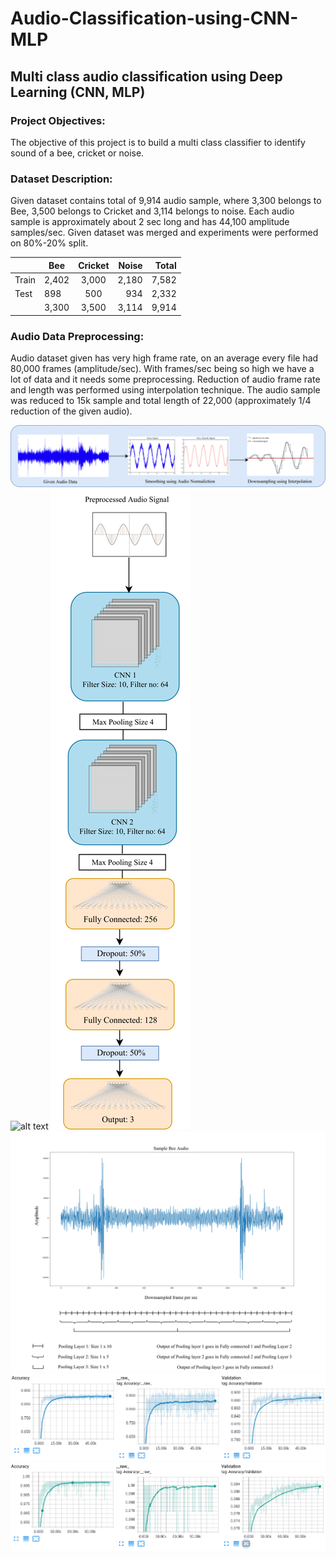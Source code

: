 # Audio-Classification-using-CNN-MLP
## Multi class audio classification using Deep Learning (CNN, MLP)

### Project Objectives: 
The objective of this project is to build a multi class classifier to identify sound
of a bee, cricket or noise.

### Dataset Description:
Given dataset contains total of 9,914 audio sample, where 3,300 belongs to Bee, 3,500 belongs to Cricket and 3,114 belongs to noise. Each audio sample is approximately about 2 sec long and has 44,100 amplitude samples/sec. Given dataset was merged and experiments were performed on 80%-20% split.

|            | Bee           | Cricket        |  Noise   | Total | 
|-----| ------------- |:-------------:| -----:| -----:|
|Train   | 2,402      | 3,000        | 2,180 | 7,582 |
|Test    | 898        | 500      | 934 |  2,332|
|        | 3,300      | 3,500     |    3,114 | 9,914 |


### Audio Data Preprocessing:

Audio dataset given has very high frame rate, on an average every file had 80,000 frames (amplitude/sec). With frames/sec being so high we have a lot of data and it needs some preprocessing. Reduction of audio frame rate and length was performed using interpolation technique. The audio sample was reduced to 15k sample and total length of 22,000 (approximately 1/4 reduction of the given audio).

![alt text](https://raw.githubusercontent.com/vishalshar/Audio-Classification-using-CNN-MLP/master/img/audio_preprocessing-1.png)
![alt text](https://raw.githubusercontent.com/vishalshar/Audio-Classification-using-CNN-MLP/master/img/ANN_Net_2-1.png)
![alt text](https://raw.githubusercontent.com/vishalshar/Audio-Classification-using-CNN-MLP/master/img/CNN_Net-1.png)
![alt text](https://raw.githubusercontent.com/vishalshar/Audio-Classification-using-CNN-MLP/master/img/audio_graph-1.png)
![alt text](https://raw.githubusercontent.com/vishalshar/Audio-Classification-using-CNN-MLP/master/img/bee_ann_audio.png)
![alt text](https://raw.githubusercontent.com/vishalshar/Audio-Classification-using-CNN-MLP/master/img/bee_cnn_audio.png)
